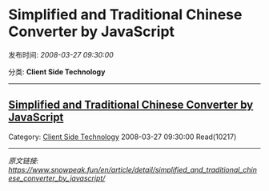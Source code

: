 # Simplified and Traditional Chinese Converter by JavaScript

发布时间: *2008-03-27 09:30:00*

分类: __Client Side Technology__

---------

## [Simplified and Traditional Chinese Converter by JavaScript](/en/article/detail/simplified_and_traditional_chinese_converter_by_javascript/)

Category: [Client Side Technology](/en/article/category/client_side_technology/) 2008-03-27 09:30:00 Read(10217)


---
*原文链接: https://www.snowpeak.fun/en/article/detail/simplified_and_traditional_chinese_converter_by_javascript/*
